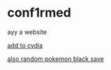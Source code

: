# conf1rmed
ayy a website

[add to cydia](cydia://url/https://cydia.saurik.com/api/share#?source=https://conf1rmed.github.io)

[also random pokemon black save](http://www.mediafire.com/file/8hxcs761zdyjz9b/random_pokemon_black_save.dsv/file)
